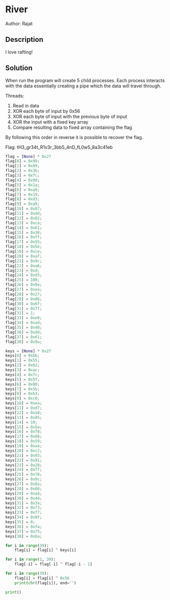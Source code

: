 # River

Author: Rajat

## Description

I love rafting!

## Solution

When run the program will create 5 child processes. Each process interacts with the data essentially creating a pipe which the data will travel through. 

Threads:

1. Read in data
2. XOR each byte of input by 0x56
3. XOR each byte of input with the previous byte of input
4. XOR the input with a fixed key array
5. Compare resulting data to fixed array containing the flag

By following this order in reverse it is possible to recover the flag.

Flag: tH3_gr34t_R1v3r_3bb5_4nD_fL0w5_8a3c41eb

```python
flag = [None] * 0x27
flag[0] = 0x99;
flag[1] = 0x69;
flag[2] = 0x3b;
flag[3] = 0xfc;
flag[4] = 0x9d;
flag[5] = 0x1a;
flag[6] = 0xa0;
flag[7] = 0x19;
flag[8] = 0xd3;
flag[9] = 0xa9;
flag[10] = 0x87;
flag[11] = 0xdd;
flag[12] = 0x82;
flag[13] = 0xca;
flag[14] = 0x61;
flag[15] = 0x38;
flag[16] = 0xff;
flag[17] = 0x55;
flag[18] = 0x5e;
flag[19] = 0xce;
flag[20] = 0xaf;
flag[21] = 0x9c;
flag[22] = 0xa6;
flag[23] = 0xd;
flag[24] = 0xd3;
flag[25] = 100;
flag[26] = 0x9a;
flag[27] = 0xea;
flag[28] = 0x27;
flag[29] = 0x86;
flag[30] = 0x6f;
flag[31] = 0x7f;
flag[32] = 1;
flag[33] = 0xe0;
flag[34] = 0xad;
flag[35] = 0x48;
flag[36] = 0xdd;
flag[37] = 0x61;
flag[38] = 0x9a;

keys = [None] * 0x27
keys[0] = 0xbb;
keys[1] = 0x55;
keys[2] = 0x62;
keys[3] = 0xac;
keys[4] = 0xfc;
keys[5] = 0x5f;
keys[6] = 0x80;
keys[7] = 0x5b;
keys[8] = 0xb3;
keys[9] = 0xc0;
keys[10] = 0xea;
keys[11] = 0xd7;
keys[12] = 0xa8;
keys[13] = 0x85;
keys[14] = 10;
keys[15] = 0x5a;
keys[16] = 0xf8;
keys[17] = 0x66;
keys[18] = 0x59;
keys[19] = 0xaa;
keys[20] = 0xc2;
keys[21] = 0x93;
keys[22] = 0x91;
keys[23] = 0x28;
keys[24] = 0xff;
keys[25] = 0x78;
keys[26] = 0x9c;
keys[27] = 0x8a;
keys[28] = 0x66;
keys[29] = 0xa4;
keys[30] = 0x44;
keys[31] = 0x3a;
keys[32] = 0x73;
keys[33] = 0xf7;
keys[34] = 0x8f;
keys[35] = 8;
keys[36] = 0xfa;
keys[37] = 0x75;
keys[38] = 0xba;

for i in range(39):
    flag[i] = flag[i] ^ keys[i]

for i in range(1, 39):
    flag[-i] = flag[-i] ^ flag[-i - 1]

for i in range(39):
    flag[i] = flag[i] ^ 0x56
    print(chr(flag[i]), end='')

print()
```

